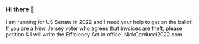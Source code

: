### Hi there 👋
I am running for US Senate in 2022 and I need your help to get on the ballot!
If you are a New Jersey voter who agrees that invoices are theft,
please petition & I will write the Efficiency Act in office!
NickCarducci2022.com
